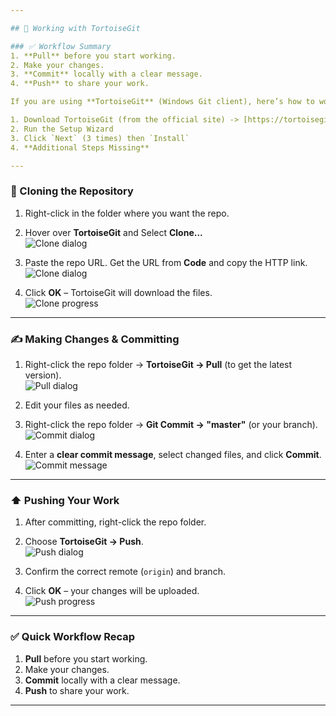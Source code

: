 ```yaml
---

## 🐢 Working with TortoiseGit

### ✅ Workflow Summary
1. **Pull** before you start working.  
2. Make your changes.  
3. **Commit** locally with a clear message.  
4. **Push** to share your work.

If you are using **TortoiseGit** (Windows Git client), here’s how to work with this repository.

1. Download TortoiseGit (from the official site) -> [https://tortoisegit.org/](https://tortoisegit.org/download/)
2. Run the Setup Wizard
3. Click `Next` (3 times) then `Install`
4. **Additional Steps Missing**

---
```


### 🔽 Cloning the Repository
1. Right-click in the folder where you want the repo.  

2. Hover over **TortoiseGit** and Select **Clone...**  
   ![Clone dialog](./images/clone.png)

3. Paste the repo URL. Get the URL from **Code** and copy the HTTP link.
   ![Clone dialog](./images/clone-repo.png)
   
4. Click **OK** – TortoiseGit will download the files.  
   ![Clone progress](./images/clone-progress.png)

---

### ✍️ Making Changes & Committing
1. Right-click the repo folder → **TortoiseGit → Pull** (to get the latest version).  
   ![Pull dialog](./images/pull.png)

2. Edit your files as needed.  

3. Right-click the repo folder → **Git Commit → "master"** (or your branch).  
   ![Commit dialog](./images/commit.png)

4. Enter a **clear commit message**, select changed files, and click **Commit**.  
   ![Commit message](./images/message.png)

---

### ⬆️ Pushing Your Work
1. After committing, right-click the repo folder.  
2. Choose **TortoiseGit → Push**.  
   ![Push dialog](./images/push.png)

3. Confirm the correct remote (`origin`) and branch.  
4. Click **OK** – your changes will be uploaded.  
   ![Push progress](./images/push-progress.png)

---

### ✅ Quick Workflow Recap
1. **Pull** before you start working.  
2. Make your changes.  
3. **Commit** locally with a clear message.  
4. **Push** to share your work.

---
